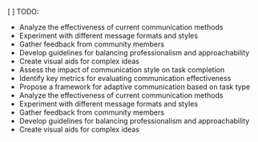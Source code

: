 [ ] TODO: 
- Analyze the effectiveness of current communication methods
- Experiment with different message formats and styles
- Gather feedback from community members
- Develop guidelines for balancing professionalism and approachability
- Create visual aids for complex ideas
- Assess the impact of communication style on task completion
- Identify key metrics for evaluating communication effectiveness
- Propose a framework for adaptive communication based on task type 
- Analyze the effectiveness of current communication methods
- Experiment with different message formats and styles
- Gather feedback from community members
- Develop guidelines for balancing professionalism and approachability
- Create visual aids for complex ideas